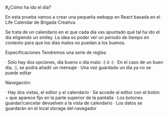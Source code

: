#¿Cómo ha ido el día?

En esta prueba vamos a crear una pequeña webapp en React basada en el Life Calendar de Brigada Creativa.

Se trata de un calendario en el que cada día vas apuntado qué tal ha ido el día eligiendo un smiley. La idea es poder ver un periodo de tiempo en contexto para que los días malos no puedan a los buenos.

Especificaciones
Tendremos una serie de reglas:

· Solo hay dos opciones, día bueno o día malo: :) ó :(
· En el caso de un buen día, :), se podrá añadir un mensaje
· Una vez guardado un día ya no se puede editar

Navegación:

· Hay dos vistas, el editor y el calendario
· Se accede al editor con el botón + que aparece fijo en la parte superior de la pantalla
· Los botones guardar/cancelar devuelven a la vista de calendario
· Los datos se guardarán en el local storage del navegador
